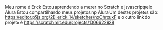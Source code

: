 Meu nome é Erick 
Estou aprendendo a mexer no Scratch e javascriptpelo Alura
Estou compartilhando meus projetos np Alura
Um destes projetos são:
https://editor.p5js.org/2D_erick_14/sketches/nxOhrouxF
e o outro link do projeto é
https://scratch.mit.edu/projects/1006622928
